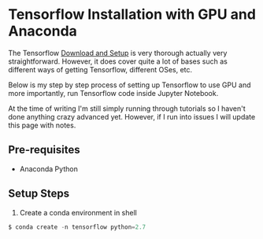# Tensorflow Installation with GPU and Anaconda

The Tensorflow [Download and Setup](https://www.tensorflow.org/versions/r0.10/get_started/os_setup.html#download-and-setup) is very thorough actually very straightforward. However, it does cover quite a lot of bases such as different ways of getting Tensorflow, different OSes, etc. 

Below is my step by step process of setting up Tensorflow to use GPU and more importantly, run Tensorflow code inside Jupyter Notebook.

At the time of writing I'm still simply running through tutorials so I haven't done anything crazy advanced yet. However, if I run into issues I will update this page with notes.

## Pre-requisites
* Anaconda Python

## Setup Steps
1. Create a conda environment in shell
```python
$ conda create -n tensorflow python=2.7
```